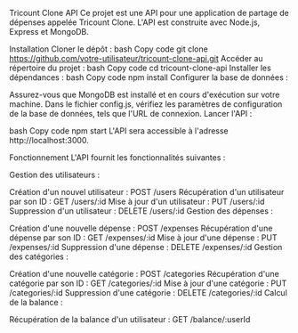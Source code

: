 Tricount Clone API
Ce projet est une API pour une application de partage de dépenses appelée Tricount Clone. L'API est construite avec Node.js, Express et MongoDB.

Installation
Cloner le dépôt :
bash
Copy code
git clone https://github.com/votre-utilisateur/tricount-clone-api.git
Accéder au répertoire du projet :
bash
Copy code
cd tricount-clone-api
Installer les dépendances :
bash
Copy code
npm install
Configurer la base de données :

Assurez-vous que MongoDB est installé et en cours d'exécution sur votre machine.
Dans le fichier config.js, vérifiez les paramètres de configuration de la base de données, tels que l'URL de connexion.
Lancer l'API :

bash
Copy code
npm start
L'API sera accessible à l'adresse http://localhost:3000.

Fonctionnement
L'API fournit les fonctionnalités suivantes :

Gestion des utilisateurs :

Création d'un nouvel utilisateur : POST /users
Récupération d'un utilisateur par son ID : GET /users/:id
Mise à jour d'un utilisateur : PUT /users/:id
Suppression d'un utilisateur : DELETE /users/:id
Gestion des dépenses :

Création d'une nouvelle dépense : POST /expenses
Récupération d'une dépense par son ID : GET /expenses/:id
Mise à jour d'une dépense : PUT /expenses/:id
Suppression d'une dépense : DELETE /expenses/:id
Gestion des catégories :

Création d'une nouvelle catégorie : POST /categories
Récupération d'une catégorie par son ID : GET /categories/:id
Mise à jour d'une catégorie : PUT /categories/:id
Suppression d'une catégorie : DELETE /categories/:id
Calcul de la balance :

Récupération de la balance d'un utilisateur : GET /balance/:userId